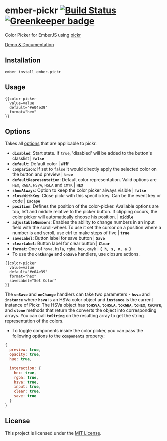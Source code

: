 ember-pickr [![Build Status](https://travis-ci.org/astronomersiva/ember-pickr.svg?branch=master)](https://travis-ci.org/astronomersiva/ember-pickr) [![Greenkeeper badge](https://badges.greenkeeper.io/astronomersiva/ember-pickr.svg)](https://greenkeeper.io/)
==============================================================================

Color Picker for EmberJS using [pickr](https://github.com/Simonwep/pickr)

[Demo & Documentation](https://astronomersiva.github.io/ember-pickr/)

Installation
------------------------------------------------------------------------------

```
ember install ember-pickr
```


Usage
------------------------------------------------------------------------------
```
{{color-picker
  value=value
  default="#e04e39"
  format="hex"
}}
```

Options
------------------------------------------------------------------------------

Takes all [options](https://github.com/Simonwep/pickr#optional-options) that are applicable to pickr.

* **`disabled`**: Start state. If `true`, 'disabled' will be added to the button's classlist | **`false`**
* **`default`**: Default color | **#fff**
* **`comparison`**: If set to `false` it would directly apply the selected color on the button and preview | **`true`**
* **`defaultRepresentation`**: Default color representation. Valid options are `HEX`, `RGBA`, `HSVA`, `HSLA` and `CMYK` | **`HEX`**
* **`showAlways`**: Option to keep the color picker always visible | **`false`**
* **`closeWithKey`**: Close pickr with this specific key. Can be the event key or code | **`Escape`**
* **`position`**: Defines the position of the color-picker. Available options are top, left and middle relative
to the picker button. If clipping occurs, the color picker will automatically choose his position. | **`middle`**
* **`adjustableNumbers`**: Enables the ability to change numbers in an input field with the scroll-wheel.
To use it set the cursor on a position where a number is and scroll, use ctrl to make steps of five | **`true`**
* **`saveLabel`**: Button label for save button | **`Save`**
* **`clearLabel`**: Button label for clear button | **`Clear`**
* **`format`**: One of `hsva`, `hsla`, `rgba`, `hex`, `cmyk` | **`{ h, s, v, a }`**
* To use the **`onChange`** and **`onSave`** handlers, use closure actions.
```
{{color-picker
  value=value
  default="#e04e39"
  format="hex"
  saveLabel="Set Color"
}}
```
The **`onSave`** and **`onChange`** handlers can take two parameters - **`hsva`** and **`instance`** where **`hsva`** is an HSVa color object
and **`instance`** is the current instance of Pickr. The HSVa object has **`toHSVA`**, **`toHSLA`**, **`toRGBA`**, **`toHEX`**, **`toCMYK`**,
and **`clone`** methods that return the converts the object into corresponding arrays. You can call **`toString`** on the
resulting array to get the string representation of the colors.
* To toggle components inside the color picker, you can pass the following options to the **`components`** property:
```javascript
{
  preview: true,
  opacity: true,
  hue: true,

  interaction: {
    hex: true,
    rgba: true,
    hsva: true,
    input: true,
    clear: true,
    save: true
  }
}
```


License
------------------------------------------------------------------------------

This project is licensed under the [MIT License](LICENSE.md).
